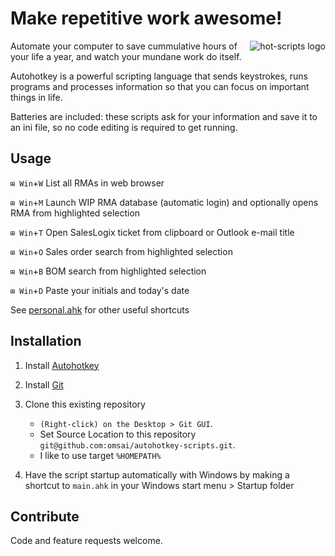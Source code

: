 Make repetitive work awesome!
=============================
<img src="https://github.com/downloads/omsai/autohotkey-scripts/andorian-scripts-banner.png"
 alt="hot-scripts logo" title="Happy Andorian" align="right" />

Automate your computer to save cummulative hours of your life a year,
and watch your mundane work do itself.

Autohotkey is a powerful scripting language that sends keystrokes,
runs programs and processes information so that you can focus on
important things in life.

Batteries are included: these scripts ask for your information and
save it to an ini file, so no code editing is required to get running.


Usage
-----
`⊞ Win`+`W` List all RMAs in web browser

`⊞ Win`+`M` Launch WIP RMA database (automatic login) and optionally opens RMA from highlighted selection

`⊞ Win`+`T` Open SalesLogix ticket from clipboard or Outlook e-mail title

`⊞ Win`+`O` Sales order search from highlighted selection

`⊞ Win`+`B` BOM search from highlighted selection

`⊞ Win`+`D` Paste your initials and today's date

See [personal.ahk](https://github.com/omsai/autohotkey-scripts/blob/master/personal.ahk) for other useful shortcuts


Installation
------------
1.  Install [Autohotkey](http://www.autohotkey.com/download/)

2.  Install [Git](http://help.github.com/win-set-up-git/)

3.  Clone this existing repository
    * `(Right-click) on the Desktop > Git GUI`.
    *  Set Source Location to this repository `git@github.com:omsai/autohotkey-scripts.git`.
    *  I like to use  target `%HOMEPATH%`

4.  Have the script startup automatically with Windows by
    making a shortcut to `main.ahk` in your Windows start menu > Startup folder


Contribute
----------
Code and feature requests welcome.